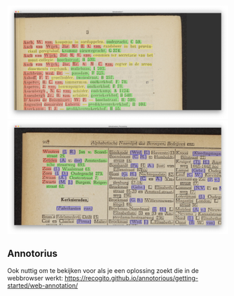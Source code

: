 <img src="doc/Screenshot 2020-09-14 at 12.34.15.JPG">
<img src="doc/Screenshot 2020-09-14 at 15.39.02.JPG">


## Annotorius
Ook nuttig om te bekijken voor als je een oplossing zoekt die in de webbrowser werkt: https://recogito.github.io/annotorious/getting-started/web-annotation/

